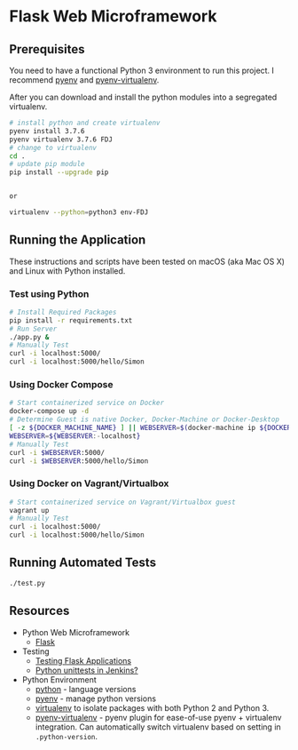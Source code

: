 # **Flask Web Microframework**

## **Prerequisites**

You need to have a functional Python 3 environment to run this project. I recommend [pyenv](https://github.com/pyenv/pyenv) and [pyenv-virtualenv](https://github.com/pyenv/pyenv-virtualenv). 

After you can download and install the python modules into a segregated virtualenv.

```bash
# install python and create virtualenv
pyenv install 3.7.6
pyenv virtualenv 3.7.6 FDJ
# change to virtualenv
cd .
# update pip module
pip install --upgrade pip


or

virtualenv --python=python3 env-FDJ
```

## **Running the Application**

These instructions and scripts have been tested on macOS (aka Mac OS X) and Linux with Python installed.

### **Test using Python**

```bash
# Install Required Packages
pip install -r requirements.txt
# Run Server
./app.py &
# Manually Test
curl -i localhost:5000/
curl -i localhost:5000/hello/Simon
```

### **Using Docker Compose**

```bash
# Start containerized service on Docker
docker-compose up -d
# Determine Guest is native Docker, Docker-Machine or Docker-Desktop
[ -z ${DOCKER_MACHINE_NAME} ] || WEBSERVER=$(docker-machine ip ${DOCKER_MACHINE_NAME})
WEBSERVER=${WEBSERVER:-localhost}
# Manually Test
curl -i $WEBSERVER:5000/
curl -i $WEBSERVER:5000/hello/Simon
```

### **Using Docker on Vagrant/Virtualbox**

```bash
# Start containerized service on Vagrant/Virtualbox guest
vagrant up
# Manually Test
curl -i localhost:5000/
curl -i localhost:5000/hello/Simon
```

## **Running Automated Tests**

```bash
./test.py
```

## Resources

* Python Web Microframework
    * [Flask](http://flask.pocoo.org/)
* Testing
    * [Testing Flask Applications](http://flask.pocoo.org/docs/1.0/testing/)
    * [Python unittests in Jenkins?](https://stackoverflow.com/questions/11241781/python-unittests-in-jenkins)
* Python Environment
    * [python](https://www.python.org/) - language versions
    * [pyenv](https://github.com/pyenv/pyenv) - manage python versions
    * [virtualenv](https://virtualenv.pypa.io) to isolate packages with both Python 2 and Python 3.
    * [pyenv-virtualenv](https://github.com/pyenv/pyenv-virtualenv) - pyenv plugin for ease-of-use pyenv + virtualenv integration.  Can automatically switch virtualenv based on setting in `.python-version`.